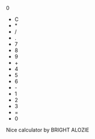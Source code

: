 <!DOCTYPE html>
<html lang="en">
<head>
    <meta charset="UTF-8">
    <meta name="viewport" content="width=device-width, initial-scale=1.0">
    <meta http-equiv="X-UA-Compatible" content="ie=edge">
    <title>Calculator</title>
    <link rel="stylesheet" href="style.css">

</head>
<body>
    <div class="calculator">
        <div class="result">0</div>
        <ul>
            <li>C</li>
            <li>*</li>
            <li>/</li>
            <li>.</li>
            <li>7</li>
            <li>8</li>
            <li>9</li>
            <li>+</li>
            <li>4</li>
            <li>5</li>
            <li>6</li>
            <li>-</li>
            <li>1</li>
            <li>2</li>
            <li>3</li>
            <li>=</li>
            <li>0</li>
        </ul>
        <div class="signature">
            Nice calculator by BRIGHT ALOZIE
        </div>
    </div>

<script src="c:\Users\DELL\Desktop\Calculator\.js"></script>
</body>
</html>
